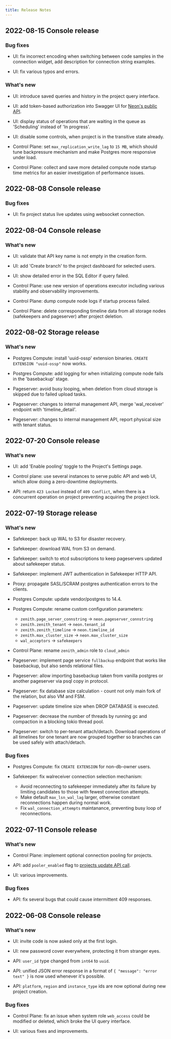 ```yaml
---
title: Release Notes
---
```


## 2022-08-15 Console release

### Bug fixes

- UI: fix incorrect encoding when switching between code samples in the connection widget, add description for connection string examples.

- UI: fix various typos and errors.

### What's new

- UI: introduce saved queries and history in the project query interface.

- UI: add token-based authorization into Swagger UI for [Neon's public API](https://neon.tech/api-reference).

- UI: display status of operations that are waiting in the queue as 'Scheduling' instead of 'In progress'.

- UI: disable some controls, when project is in the transitive state already.

- Control Plane: set `max_replication_write_lag` to `15 MB`, which should tune backpressure mechanism and make Postgres more responsive under load.

- Control Plane: collect and save more detailed compute node startup time metrics for an easier investigation of performance issues.

## 2022-08-08 Console release

### Bug fixes

- UI: fix project status live updates using websocket connection.

## 2022-08-04 Console release

### What's new

- UI: validate that API key name is not empty in the creation form.

- UI: add 'Create branch' to the project dashboard for selected users.

- UI: show detailed error in the SQL Editor if query failed.

- Control Plane: use new version of operations executor including various stability and observability improvements.

- Control Plane: dump compute node logs if startup process failed.

- Control Plane: delete corresponding timeline data from all storage nodes (safekeepers and pageserver) after project deletion.

## 2022-08-02 Storage release

### What's new

- Postgres Compute: install 'uuid-ossp' extension binaries. `CREATE EXTENSION "uuid-ossp"` now works.

- Postgres Compute: add logging for when initializing compute node fails in the 'basebackup' stage.

- Pageserver: avoid busy looping, when deletion from cloud storage is skipped due to failed upload tasks.

- Pageserver: changes to internal management API, merge 'wal_receiver' endpoint with 'timeline_detail'.

- Pageserver: changes to internal management API, report physical size with tenant status.

## 2022-07-20 Console release

### What's new

- UI: add 'Enable pooling' toggle to the Project's Settings page.

- Control plane: use several instances to serve public API and web UI, which allow doing a zero-downtime deployments.

- API: return `423 Locked` instead of `409 Conflict`, when there is a concurrent operation on project preventing acquiring the project lock.

## 2022-07-19 Storage release

### What's new

- Safekeeper: back up WAL to S3 for disaster recovery.

- Safekeeper: download WAL from S3 on demand.

- Safekeeper: switch to etcd subscriptions to keep pageservers updated about safekeeper status.

- Safekeeper: implement JWT authentication in Safekeeper HTTP API.

- Proxy: propagate SASL/SCRAM postgres authentication errors to the clients.

- Postgres Compute: update vendor/postgres to 14.4.

- Postgres Compute: rename custom configuration parameters:

  - `zenith.page_server_connstring` -> `neon.pageserver_connstring`
  - `zenith.zenith_tenant` -> `neon.tenant_id`
  - `zenith.zenith_timeline` -> `neon.timeline_id`
  - `zenith.max_cluster_size` -> `neon.max_cluster_size`
  - `wal_acceptors` -> `safekeepers`

- Control Plane: rename `zenith_admin` role to `cloud_admin`

- Pageserver: implement page service `fullbackup` endpoint that works like basebackup, but also sends relational files.

- Pageserver: allow importing basebackup taken from vanilla postgres or another pageserver via psql copy in protocol.

- Pageserver: fix database size calculation - count not only main fork of the relation, but also VM and FSM.

- Pageserver: update timeline size when DROP DATABASE is executed.

- Pageserver: decrease the number of threads by running gc and compaction in a blocking tokio thread pool.

- Pageserver: switch to per-tenant attach/detach. Download operations of all timelines for one tenant are now grouped together so branches can be used safely with attach/detach.

### Bug fixes

- Postgres Compute: fix `CREATE EXTENSION` for non-db-owner users.

- Safekeeper: fix walreceiver connection selection mechanism:
  - Avoid reconnecting to safekeeper immediately after its failure by limiting candidates to those with fewest connection attempts.
  - Make default `max_lsn_wal_lag` larger, otherwise constant reconnections happen during normal work.
  - Fix `wal_connection_attempts` maintanance, preventing busy loop of reconnections.

## 2022-07-11 Console release

### What's new

- Control Plane: implement optional connection pooling for projects.

- API: add `pooler_enabled` flag to [projects update API call](https://neon.tech/api-reference#operations-Project-updateProject).

- UI: various improvements.

### Bug fixes

- API: fix several bugs that could cause intermittent 409 responses.

## 2022-06-08 Console release

### What's new

- UI: invite code is now asked only at the first login.

- UI: new password cover everywhere, protecting it from stranger eyes.

- API: `user_id` type changed from `int64` to `uuid`.

- API: unified JSON error response in a format of `{ "message": "error text" }` is now used whenever it's possible.

- API: `platform`, `region` and `instance_type` ids are now optional during new project creation.

### Bug fixes

- Control Plane: fix an issue when system role `web_access` could be modified or deleted, which broke the UI query interface.

- UI: various fixes and improvements.
